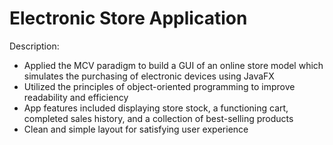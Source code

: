 # Electronic Store Application

Description:
  - Applied the MCV paradigm to build a GUI of an online store model which simulates the purchasing of electronic
    devices using JavaFX
  - Utilized the principles of object-oriented programming to improve readability and efficiency
  - App features included displaying store stock, a functioning cart, completed sales history, and a collection of best-selling products
  - Clean and simple layout for satisfying user experience
  

